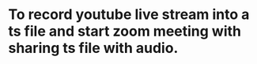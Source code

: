 # To record youtube live stream into a ts file and start zoom meeting with sharing ts file with audio.
